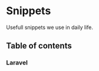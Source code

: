 Snippets
========

Usefull snippets we use in daily life.

Table of contents
-----------------

### Laravel ###

